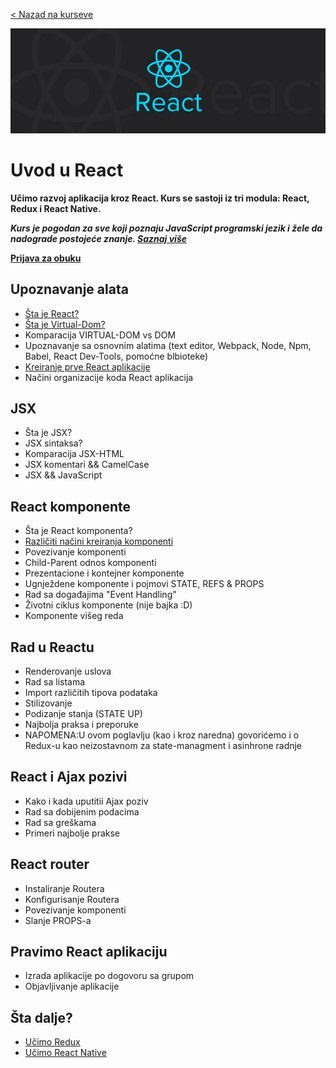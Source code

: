 <a href="https://skolakoda.org/kursevi/">< Nazad na kurseve</a>

![React](images/logo.jpeg)

# Uvod u React

**Učimo razvoj aplikacija kroz React. Kurs se sastoji iz tri modula: React, Redux i React Native.**

***Kurs je pogodan za sve koji poznaju JavaScript programski jezik i žele da nadograde postojeće znanje. [Saznaj više](o-kursu)***

**<a href="http://skolakoda.org/prijava?kurs=11">Prijava za obuku</a>**

## Upoznavanje alata

- [Šta je React?](sta-je-react)
- [Šta je Virtual-Dom?](virtuelni-dom)
- Komparacija VIRTUAL-DOM vs DOM
- Upoznavanje sa osnovnim alatima (text editor, Webpack, Node, Npm, Babel, React Dev-Tools, pomoćne blbioteke)
- [Kreiranje prve React aplikacije](kreiranje-react-aplikacije)
- Načini organizacije koda React aplikacija

## JSX

- Šta je JSX?
- JSX sintaksa?
- Komparacija JSX-HTML
- JSX komentari && CamelCase
- JSX && JavaScript

## React komponente

- Šta je React komponenta?
- [Različiti načini kreiranja komponenti](kreiranje-komponenti)
- Povezivanje komponenti
- Child-Parent odnos komponenti
- Prezentacione i kontejner komponente
- Ugnježdene komponente i pojmovi STATE, REFS & PROPS
- Rad sa događajima "Event Handling"
- Životni ciklus komponente (nije bajka :D)
- Komponente višeg reda

## Rad u Reactu

- Renderovanje uslova
- Rad sa listama
- Import različitih tipova podataka
- Stilizovanje
- Podizanje stanja (STATE UP)
- Najbolja praksa i preporuke
- NAPOMENA:U ovom poglavlju (kao i kroz naredna) govorićemo i o Redux-u kao neizostavnom za state-managment i asinhrone radnje

## React i Ajax pozivi

- Kako i kada uputitii Ajax poziv
- Rad sa dobijenim podacima
- Rad sa greškama
- Primeri najbolje prakse

## React router

- Instaliranje Routera
- Konfigurisanje Routera
- Povezivanje komponenti
- Slanje PROPS-a

## Pravimo React aplikaciju

- Izrada aplikacije po dogovoru sa grupom
- Objavljivanje aplikacije

## Šta dalje?
- [Učimo Redux](https://skolakoda.org/kursevi/ucimo-redux)
- [Učimo React Native](https://skolakoda.org/ucimo-react-native/)
